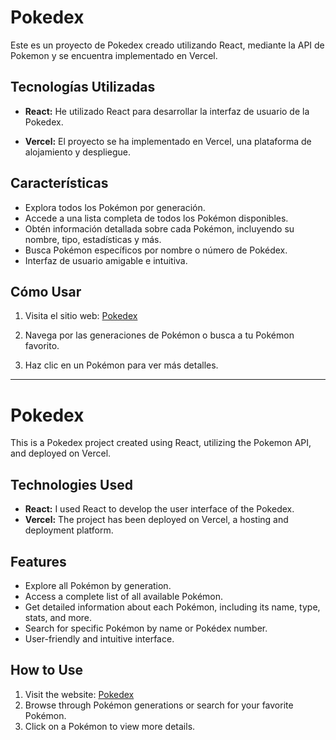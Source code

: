 # Pokedex

Este es un proyecto de Pokedex creado utilizando React, mediante la API de Pokemon y se encuentra implementado en Vercel.

## Tecnologías Utilizadas

- **React:** He utilizado React para desarrollar la interfaz de usuario de la Pokedex.

- **Vercel:** El proyecto se ha implementado en Vercel, una plataforma de alojamiento y despliegue.

## Características

- Explora todos los Pokémon por generación.
- Accede a una lista completa de todos los Pokémon disponibles.
- Obtén información detallada sobre cada Pokémon, incluyendo su nombre, tipo, estadísticas y más.
- Busca Pokémon específicos por nombre o número de Pokédex.
- Interfaz de usuario amigable e intuitiva.

## Cómo Usar

1. Visita el sitio web: [Pokedex](https://pokedex-gpymiced6-eduardoe92.vercel.app/)

2. Navega por las generaciones de Pokémon o busca a tu Pokémon favorito.

3. Haz clic en un Pokémon para ver más detalles.

---

# Pokedex

This is a Pokedex project created using React, utilizing the Pokemon API, and deployed on Vercel.

## Technologies Used

- **React:** I used React to develop the user interface of the Pokedex.
- **Vercel:** The project has been deployed on Vercel, a hosting and deployment platform.

## Features

- Explore all Pokémon by generation.
- Access a complete list of all available Pokémon.
- Get detailed information about each Pokémon, including its name, type, stats, and more.
- Search for specific Pokémon by name or Pokédex number.
- User-friendly and intuitive interface.

## How to Use

1. Visit the website: [Pokedex](https://pokedex-gpymiced6-eduardoe92.vercel.app/)
2. Browse through Pokémon generations or search for your favorite Pokémon.
3. Click on a Pokémon to view more details.
